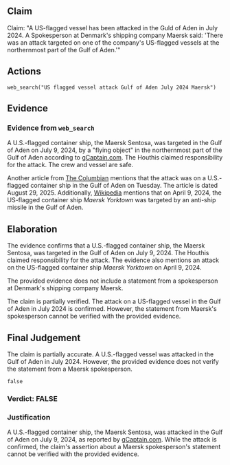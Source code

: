 ## Claim
Claim: "A US-flagged vessel has been attacked in the Guld of Aden in July 2024. A Spokesperson at Denmark's shipping company Maersk said: 'There was an attack targeted on one of the company's US-flagged vessels at the northernmost part of the Gulf of Aden.'"

## Actions
```
web_search("US flagged vessel attack Gulf of Aden July 2024 Maersk")
```

## Evidence
### Evidence from `web_search`
A U.S.-flagged container ship, the Maersk Sentosa, was targeted in the Gulf of Aden on July 9, 2024, by a "flying object" in the northernmost part of the Gulf of Aden according to [gCaptain.com](https://gcaptain.com/u-s-flagged-containership-targeted-by-flying-object-in-gulf-of-aden/). The Houthis claimed responsibility for the attack. The crew and vessel are safe.

Another article from [The Columbian](https://www.columbian.com/news/2024/jul/10/yemens-houthi-rebels-target-a-us-flagged-container-ship-in-the-gulf-of-aden/) mentions that the attack was on a U.S.-flagged container ship in the Gulf of Aden on Tuesday. The article is dated August 29, 2025. Additionally, [Wikipedia](https://en.wikipedia.org/wiki/Houthi_attacks_on_commercial_vessels) mentions that on April 9, 2024, the US-flagged container ship _Maersk Yorktown_ was targeted by an anti-ship missile in the Gulf of Aden.


## Elaboration
The evidence confirms that a U.S.-flagged container ship, the Maersk Sentosa, was targeted in the Gulf of Aden on July 9, 2024. The Houthis claimed responsibility for the attack. The evidence also mentions an attack on the US-flagged container ship _Maersk Yorktown_ on April 9, 2024.

The provided evidence does not include a statement from a spokesperson at Denmark's shipping company Maersk.

The claim is partially verified. The attack on a US-flagged vessel in the Gulf of Aden in July 2024 is confirmed. However, the statement from Maersk's spokesperson cannot be verified with the provided evidence.


## Final Judgement
The claim is partially accurate. A U.S.-flagged vessel was attacked in the Gulf of Aden in July 2024. However, the provided evidence does not verify the statement from a Maersk spokesperson.

`false`


### Verdict: FALSE

### Justification
A U.S.-flagged container ship, the Maersk Sentosa, was attacked in the Gulf of Aden on July 9, 2024, as reported by [gCaptain.com](https://gcaptain.com/u-s-flagged-containership-targeted-by-flying-object-in-gulf-of-aden/). While the attack is confirmed, the claim's assertion about a Maersk spokesperson's statement cannot be verified with the provided evidence.
